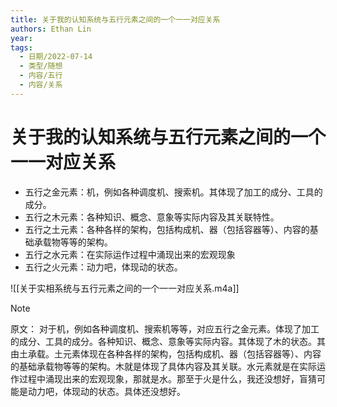 ```yaml
---
title: 关于我的认知系统与五行元素之间的一个一一对应关系
authors: Ethan Lin
year:
tags:
  - 日期/2022-07-14 
  - 类型/随想 
  - 内容/五行 
  - 内容/关系 
---
```



# 关于我的认知系统与五行元素之间的一个一一对应关系







- 五行之金元素：机，例如各种调度机、搜索机。其体现了加工的成分、工具的成分。
- 五行之木元素：各种知识、概念、意象等实际内容及其关联特性。
- 五行之土元素：各种各样的架构，包括构成机、器（包括容器等）、内容的基础承载物等等的架构。
- 五行之水元素：在实际运作过程中涌现出来的宏观现象
- 五行之火元素：动力吧，体现动的状态。




![[关于实相系统与五行元素之间的一个一一对应关系.m4a]]


> [!note] 
> 原文：
> 对于机，例如各种调度机、搜索机等等，对应五行之金元素。体现了加工的成分、工具的成分。各种知识、概念、意象等实际内容。其体现了木的状态。其由土承载。土元素体现在各种各样的架构，包括构成机、器（包括容器等）、内容的基础承载物等等的架构。木就是体现了具体内容及其关联。水元素就是在实际运作过程中涌现出来的宏观现象，那就是水。那至于火是什么，我还没想好，盲猜可能是动力吧，体现动的状态。具体还没想好。




